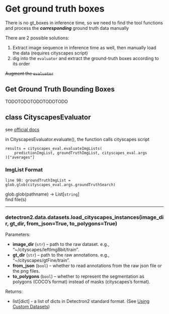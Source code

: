 
# Get ground truth boxes
There is no gt_boxes in inference time, so we need to find the tool functions and process the ***corresponding*** ground truth data manually  

There are 2 possible solutions:  
1. Extract image sequence in inference time as well, then manually load the data (requires cityscapes script)
2. dig into the `evaluator` and extract the ground-truth boxes according to its order

~~Augment the `evaluator`~~

## Get Ground Truth Bounding Boxes
TODOTODOTODOTODOTODO

## class CityscapesEvaluator
see [official docs](https://detectron2.readthedocs.io/modules/evaluation.html)  

in CityscapesEvaluator.evaluate(), the function calls cityscapes script  
```
results = cityscapes_eval.evaluateImgLists(
    predictionImgList, groundTruthImgList, cityscapes_eval.args
)["averages"]
```
### ImgList Format
    line 98: groundTruthImgList = glob.glob(cityscapes_eval.args.groundTruthSearch)

glob.glob(pathname) -> List[`string`]  
find file(s)

-----------------------------------------
### detectron2.data.datasets.load_cityscapes_instances(image_dir, gt_dir, from_json=True, to_polygons=True)
Parameters:  
* **image_dir** (`str`) – path to the raw dataset. e.g., “~/cityscapes/leftImg8bit/train”.
* **gt_dir** (`str`) – path to the raw annotations. e.g., “~/cityscapes/gtFine/train”.
* **from_json** (`bool`) – whether to read annotations from the raw json file or the png files.
* **to_polygons** (`bool`) – whether to represent the segmentation as polygons (COCO’s format) instead of masks (cityscapes’s format).

Returns:
* list[dict] - a list of dicts in Detectron2 standard format. (See [Using Custom Datasets](https://detectron2.readthedocs.io/tutorials/datasets.html))
